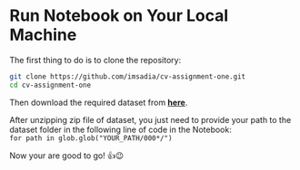 # Run Notebook on Your Local Machine

The first thing to do is to clone the repository:

```sh
git clone https://github.com/imsadia/cv-assignment-one.git
cd cv-assignment-one
```

Then download the required dataset from [**here**](https://drive.google.com/file/d/1B1w1kGeu0GOZ_BpVnf-etb4WLb0q2-MF/view?usp=sharing).

After unzipping zip file of dataset, you just need to provide your path to the dataset folder in the following line of code in the Notebook: \
`for path in glob.glob("YOUR_PATH/000*/")`

Now your are good to go! :thumbsup::wink:
